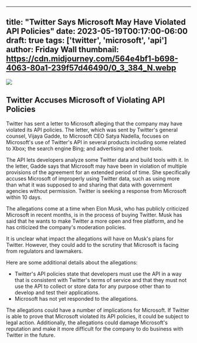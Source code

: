 
---
title: "Twitter Says Microsoft May Have Violated API Policies"
date: 2023-05-19T00:17:00-06:00
draft: true
tags: ['twitter', 'microsoft', 'api']
author: Friday Wall
thumbnail: https://cdn.midjourney.com/564e4bf1-b698-4063-80a1-239f57d46490/0_3_384_N.webp
---

![](https://cdn.midjourney.com/564e4bf1-b698-4063-80a1-239f57d46490/0_3.webp)


## Twitter Accuses Microsoft of Violating API Policies

Twitter has sent a letter to Microsoft alleging that the company may have violated its API policies. The letter, which was sent by Twitter's general counsel, Vijaya Gadde, to Microsoft CEO Satya Nadella, focuses on Microsoft's use of Twitter's API in several products including some related to Xbox; the search engine Bing; and advertising and other tools.

The API lets developers analyze some Twitter data and build tools with it. In the letter, Gadde says that Microsoft may have been in violation of multiple provisions of the agreement for an extended period of time. She specifically accuses Microsoft of improperly using Twitter data, such as using more than what it was supposed to and sharing that data with government agencies without permission. Twitter is seeking a response from Microsoft within 10 days.

The allegations come at a time when Elon Musk, who has publicly criticized Microsoft in recent months, is in the process of buying Twitter. Musk has said that he wants to make Twitter a more open and free platform, and he has criticized the company's moderation policies.

It is unclear what impact the allegations will have on Musk's plans for Twitter. However, they could add to the scrutiny that Microsoft is facing from regulators and lawmakers.

Here are some additional details about the allegations:

* Twitter's API policies state that developers must use the API in a way that is consistent with Twitter's terms of service and that they must not use the API to collect or store data for any purpose other than to develop and test their applications.
* Microsoft has not yet responded to the allegations.

The allegations could have a number of implications for Microsoft. If Twitter is able to prove that Microsoft violated its API policies, it could be subject to legal action. Additionally, the allegations could damage Microsoft's reputation and make it more difficult for the company to do business with Twitter in the future.


            